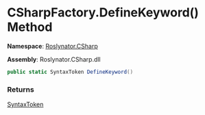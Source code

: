 # CSharpFactory\.DefineKeyword\(\) Method

**Namespace**: [Roslynator.CSharp](../../README.md)

**Assembly**: Roslynator\.CSharp\.dll

```csharp
public static SyntaxToken DefineKeyword()
```

### Returns

[SyntaxToken](https://docs.microsoft.com/en-us/dotnet/api/microsoft.codeanalysis.syntaxtoken)

